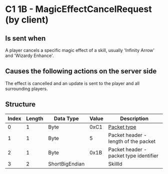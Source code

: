 # C1 1B - MagicEffectCancelRequest (by client)

## Is sent when

A player cancels a specific magic effect of a skill, usually 'Infinity Arrow' and 'Wizardy Enhance'.

## Causes the following actions on the server side

The effect is cancelled and an update is sent to the player and all surrounding players.

## Structure

| Index | Length | Data Type | Value | Description |
|-------|--------|-----------|-------|-------------|
| 0 | 1 |   Byte   | 0xC1  | [Packet type](PacketTypes.md) |
| 1 | 1 |    Byte   |   5   | Packet header - length of the packet |
| 2 | 1 |    Byte   | 0x1B  | Packet header - packet type identifier |
| 3 | 2 | ShortBigEndian |  | SkillId |